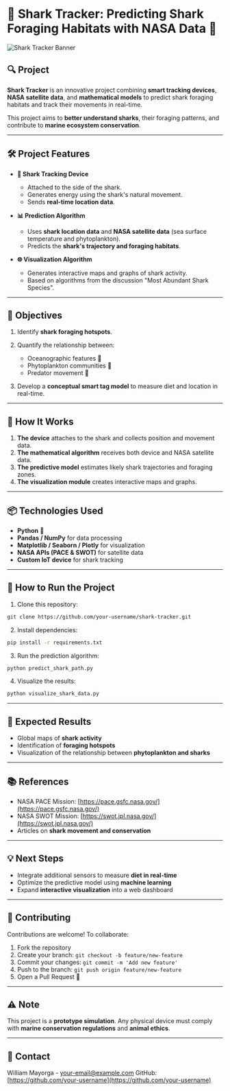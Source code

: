 # 🦈 Shark Tracker: Predicting Shark Foraging Habitats with NASA Data 🌊

![Shark Tracker Banner](https://your-image-link.com/banner.png) <!-- Optional: add a banner image -->

## 🔍 Project

**Shark Tracker** is an innovative project combining **smart tracking devices**, **NASA satellite data**, and **mathematical models** to predict shark foraging habitats and track their movements in real-time.

This project aims to **better understand sharks**, their foraging patterns, and contribute to **marine ecosystem conservation**.

---

## 🛠 Project Features

* **📡 Shark Tracking Device**

  * Attached to the side of the shark.
  * Generates energy using the shark's natural movement.
  * Sends **real-time location data**.

* **📊 Prediction Algorithm**

  * Uses **shark location data** and **NASA satellite data** (sea surface temperature and phytoplankton).
  * Predicts the **shark's trajectory and foraging habitats**.

* **🌐 Visualization Algorithm**

  * Generates interactive maps and graphs of shark activity.
  * Based on algorithms from the discussion "Most Abundant Shark Species".

---

## 🎯 Objectives

1. Identify **shark foraging hotspots**.
2. Quantify the relationship between:

   * Oceanographic features 🌊
   * Phytoplankton communities 🌱
   * Predator movement 🦈
3. Develop a **conceptual smart tag model** to measure diet and location in real-time.

---

## 🧩 How It Works

1. **The device** attaches to the shark and collects position and movement data.
2. **The mathematical algorithm** receives both device and NASA satellite data.
3. **The predictive model** estimates likely shark trajectories and foraging zones.
4. **The visualization module** creates interactive maps and graphs.

---

## 📦 Technologies Used

* **Python** 🐍
* **Pandas / NumPy** for data processing
* **Matplotlib / Seaborn / Plotly** for visualization
* **NASA APIs (PACE & SWOT)** for satellite data
* **Custom IoT device** for shark tracking

---

## 🚀 How to Run the Project

1. Clone this repository:

```bash
git clone https://github.com/your-username/shark-tracker.git
```

2. Install dependencies:

```bash
pip install -r requirements.txt
```

3. Run the prediction algorithm:

```bash
python predict_shark_path.py
```

4. Visualize the results:

```bash
python visualize_shark_data.py
```

---

## 🌟 Expected Results

* Global maps of **shark activity**
* Identification of **foraging hotspots**
* Visualization of the relationship between **phytoplankton and sharks**

---

## 📚 References

* NASA PACE Mission: [https://pace.gsfc.nasa.gov/](https://pace.gsfc.nasa.gov/)
* NASA SWOT Mission: [https://swot.jpl.nasa.gov/](https://swot.jpl.nasa.gov/)
* Articles on **shark movement and conservation**

---

## 💡 Next Steps

* Integrate additional sensors to measure **diet in real-time**
* Optimize the predictive model using **machine learning**
* Expand **interactive visualization** into a web dashboard

---

## 🐬 Contributing

Contributions are welcome! To collaborate:

1. Fork the repository
2. Create your branch: `git checkout -b feature/new-feature`
3. Commit your changes: `git commit -m 'Add new feature'`
4. Push to the branch: `git push origin feature/new-feature`
5. Open a Pull Request 🚀

---

## ⚠️ Note

This project is a **prototype simulation**. Any physical device must comply with **marine conservation regulations** and **animal ethics**.

---

## 🦈 Contact

William Mayorga - [your-email@example.com](mailto:your-email@example.com)
GitHub: [https://github.com/your-username](https://github.com/your-username)
